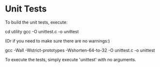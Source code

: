 # Unit Tests

To build the unit tests, execute:

  cd utility
  gcc -O unittest.c -o unittest

(Or if you need to make sure there are no warnings:)

  gcc -Wall -Wstrict-prototypes -Wshorten-64-to-32 -O unittest.c -o unittest

To execute the tests, simply execute 'unittest' with no arguments.
